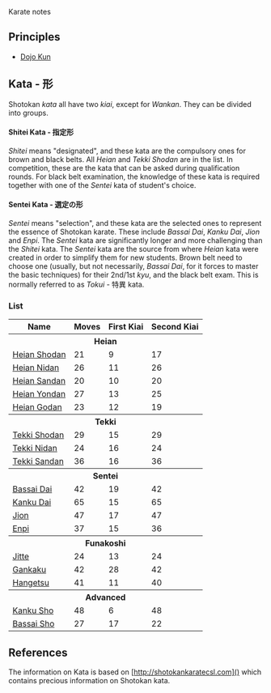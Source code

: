 Karate notes

## Principles

* [Dojo Kun](dojo-kun.md)

## Kata - 形

Shotokan _kata_ all have two _kiai_, except for _Wankan_. They can be divided into groups.

#### Shitei Kata - 指定形

_Shitei_ means "designated", and these kata are the compulsory ones for brown and black belts. All _Heian_ and _Tekki Shodan_ are in the list. In competition, these are the kata that can be asked during qualification rounds. For black belt examination, the knowledge of these kata is required together with one of the _Sentei_ kata of student's choice.

#### Sentei Kata - 選定の形

_Sentei_ means "selection", and these kata are the selected ones to represent the essence of Shotokan karate. These include _Bassai Dai_, _Kanku Dai_, _Jion_ and _Enpi_. The _Sentei_ kata are significantly longer and more challenging than the _Shitei_ kata. The _Sentei_ kata are the source from where _Heian_ kata were created in order to simplify them for new students. Brown belt need to choose one (usually, but not necessarily, _Bassai Dai_, for it forces to master the basic techniques) for their 2nd/1st _kyu_, and the black belt exam. This is normally referred to as _Tokui_ - 特異 kata.

### List

<table>
  <tr>
    <th>Name</th>
    <th>Moves</th>
    <th>First Kiai</th>
    <th>Second Kiai</th>
  </tr>
  <tr>
    <th colspan="4">Heian</th>
  </tr>
  <tr>
    <td><a href="kata/01-heian-shodan.html">Heian Shodan</a></td>
    <td>21</td><td>9</td><td>17</td>
  </tr>
  <tr>
    <td><a href="kata/02-heian-nidan.html">Heian Nidan</a></td>
    <td>26</td><td>11</td><td>26</td>
  </tr>
  <tr>
    <td><a href="kata/03-heian-sandan.html">Heian Sandan</a></td>
    <td>20</td><td>10</td><td>20</td>
  </tr>
  <tr>
    <td><a href="kata/04-heian-yondan.html">Heian Yondan</a></td>
    <td>27</td><td>13</td><td>25</td>
  </tr>
  <tr>
    <td><a href="kata/05-heian-godan.html">Heian Godan</a></td>
    <td>23</td><td>12</td><td>19</td>
  </tr>
  <tr>
    <th colspan="4">Tekki</th>
  </tr>
  <tr>
    <td><a href="kata/06-tekki-shodan.html">Tekki Shodan</a></td>
    <td>29</td><td>15</td><td>29</td>
  </tr>
  <tr>
    <td><a href="kata/07-tekki-nidan.html">Tekki Nidan</a></td>
    <td>24</td><td>16</td><td>24</td>
  </tr>
  <tr>
    <td><a href="kata/08-tekki-sandan.html">Tekki Sandan</a></td>
    <td>36</td><td>16</td><td>36</td>
  </tr>
  <tr>
    <th colspan="4">Sentei</th>
  </tr>
  <tr>
    <td><a href="kata/09-bassai-dai.html">Bassai Dai</a></td>
    <td>42</td><td>19</td><td>42</td>
  </tr>
  <tr>
    <td><a href="kata/10-kanku-dai.html">Kanku Dai</a></td>
    <td>65</td><td>15</td><td>65</td>
  </tr>
  <tr>
    <td><a href="kata/11-jion.html">Jion</a></td>
    <td>47</td><td>17</td><td>47</td>
  </tr>
  <tr>
    <td><a href="kata/12-enpi.html">Enpi</a></td>
    <td>37</td><td>15</td><td>36</td>
  </tr>
  <tr>
    <th colspan="4">Funakoshi</th>
  </tr>
  <tr>
    <td><a href="kata/13-jitte.html">Jitte</a></td>
    <td>24</td><td>13</td><td>24</td>
  </tr>
  <tr>
    <td><a href="kata/14-gankaku.html">Gankaku</a></td>
    <td>42</td><td>28</td><td>42</td>
  </tr>
  <tr>
    <td><a href="kata/15-hangetsu.html">Hangetsu</a></td>
    <td>41</td><td>11</td><td>40</td>
  </tr>
  <tr>
    <th colspan="4">Advanced</th>
  </tr>
  <tr>
    <td><a href="kata/16-kanku-sho.html">Kanku Sho</a></td>
    <td>48</td><td>6</td><td>48</td>
  </tr>
  <tr>
    <td><a href="kata/17-bassai-sho.html">Bassai Sho</a></td>
    <td>27</td><td>17</td><td>22</td>
  </tr>
</table>


## References

The information on Kata is based on [http://shotokankaratecsl.com]() which contains precious information on Shotokan kata.
